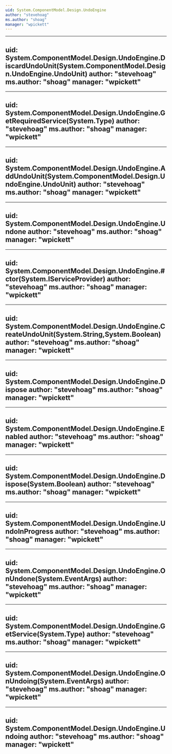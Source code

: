 ```yaml
---
uid: System.ComponentModel.Design.UndoEngine
author: "stevehoag"
ms.author: "shoag"
manager: "wpickett"
---
```


---
uid: System.ComponentModel.Design.UndoEngine.DiscardUndoUnit(System.ComponentModel.Design.UndoEngine.UndoUnit)
author: "stevehoag"
ms.author: "shoag"
manager: "wpickett"
---

---
uid: System.ComponentModel.Design.UndoEngine.GetRequiredService(System.Type)
author: "stevehoag"
ms.author: "shoag"
manager: "wpickett"
---

---
uid: System.ComponentModel.Design.UndoEngine.AddUndoUnit(System.ComponentModel.Design.UndoEngine.UndoUnit)
author: "stevehoag"
ms.author: "shoag"
manager: "wpickett"
---

---
uid: System.ComponentModel.Design.UndoEngine.Undone
author: "stevehoag"
ms.author: "shoag"
manager: "wpickett"
---

---
uid: System.ComponentModel.Design.UndoEngine.#ctor(System.IServiceProvider)
author: "stevehoag"
ms.author: "shoag"
manager: "wpickett"
---

---
uid: System.ComponentModel.Design.UndoEngine.CreateUndoUnit(System.String,System.Boolean)
author: "stevehoag"
ms.author: "shoag"
manager: "wpickett"
---

---
uid: System.ComponentModel.Design.UndoEngine.Dispose
author: "stevehoag"
ms.author: "shoag"
manager: "wpickett"
---

---
uid: System.ComponentModel.Design.UndoEngine.Enabled
author: "stevehoag"
ms.author: "shoag"
manager: "wpickett"
---

---
uid: System.ComponentModel.Design.UndoEngine.Dispose(System.Boolean)
author: "stevehoag"
ms.author: "shoag"
manager: "wpickett"
---

---
uid: System.ComponentModel.Design.UndoEngine.UndoInProgress
author: "stevehoag"
ms.author: "shoag"
manager: "wpickett"
---

---
uid: System.ComponentModel.Design.UndoEngine.OnUndone(System.EventArgs)
author: "stevehoag"
ms.author: "shoag"
manager: "wpickett"
---

---
uid: System.ComponentModel.Design.UndoEngine.GetService(System.Type)
author: "stevehoag"
ms.author: "shoag"
manager: "wpickett"
---

---
uid: System.ComponentModel.Design.UndoEngine.OnUndoing(System.EventArgs)
author: "stevehoag"
ms.author: "shoag"
manager: "wpickett"
---

---
uid: System.ComponentModel.Design.UndoEngine.Undoing
author: "stevehoag"
ms.author: "shoag"
manager: "wpickett"
---
